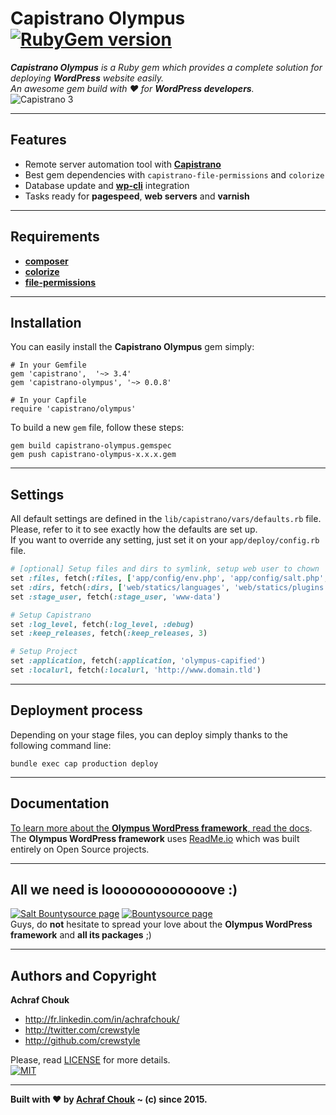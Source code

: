 # Capistrano Olympus [![RubyGem version](https://img.shields.io/gem/v/capistrano-olympus.svg?style=flat-square)](https://rubygems.org/gems/capistrano-olympus)  

_**Capistrano Olympus** is a Ruby gem which provides a complete solution for deploying **WordPress** website easily.  
An awesome gem build with ♥ for **WordPress developers**._  
![Capistrano 3](https://img.shields.io/badge/Capistrano-3-52C1DB.svg?style=flat-square)  

---

## Features

+ Remote server automation tool with [**Capistrano**](http://capistranorb.com/)
+ Best gem dependencies with `capistrano-file-permissions` and `colorize`
+ Database update and [**wp-cli**](https://wp-cli.org/) integration
+ Tasks ready for **pagespeed**, **web servers** and **varnish**

---

## Requirements

+ [**composer**](https://github.com/capistrano/composer)
+ [**colorize**](https://github.com/fazibear/colorize)
+ [**file-permissions**](https://github.com/capistrano/file-permissions)

---

## Installation

You can easily install the **Capistrano Olympus** gem simply:

```
# In your Gemfile
gem 'capistrano',  '~> 3.4'
gem 'capistrano-olympus', '~> 0.0.8'
```

```
# In your Capfile
require 'capistrano/olympus'
```

To build a new `gem` file, follow these steps:

```
gem build capistrano-olympus.gemspec
gem push capistrano-olympus-x.x.x.gem
```

---

## Settings

All default settings are defined in the `lib/capistrano/vars/defaults.rb` file. Please, refer to it to see exactly how the defaults are set up.  
If you want to override any setting, just set it on your `app/deploy/config.rb` file.

```ruby
# [optional] Setup files and dirs to symlink, setup web user to chown
set :files, fetch(:files, ['app/config/env.php', 'app/config/salt.php', 'web/.htaccess', 'web/robots.txt'])
set :dirs, fetch(:dirs, ['web/statics/languages', 'web/statics/plugins', 'web/statics/uploads'])
set :stage_user, fetch(:stage_user, 'www-data')

# Setup Capistrano
set :log_level, fetch(:log_level, :debug)
set :keep_releases, fetch(:keep_releases, 3)

# Setup Project
set :application, fetch(:application, 'olympus-capified')
set :localurl, fetch(:localurl, 'http://www.domain.tld')
```

---

## Deployment process

Depending on your stage files, you can deploy simply thanks to the following command line:

```
bundle exec cap production deploy
```

---

## Documentation

[To learn more about the **Olympus WordPress framework**, read the docs](https://olympus.readme.io/).  
The **Olympus WordPress framework** uses [ReadMe.io](https://readme.io) which was built entirely on Open Source projects.

---

## All we need is looooooooooooove :)

[![Salt Bountysource page](https://img.shields.io/badge/Salt%20Bountysource-♥-brightgreen.svg?style=flat-square)](https://salt.bountysource.com/teams/olympus) [![Bountysource page](https://img.shields.io/badge/Bountysource-♥-brightgreen.svg?style=flat-square)](https://www.bountysource.com/teams/olympus)  
Guys, do **not** hesitate to spread your love about the **Olympus WordPress framework** and **all its packages** ;)

---

## Authors and Copyright

**Achraf Chouk**

+ http://fr.linkedin.com/in/achrafchouk/
+ http://twitter.com/crewstyle
+ http://github.com/crewstyle

Please, read [LICENSE](https://github.com/GetOlympus/capistrano-olympus/blob/master/LICENSE "LICENSE") for more details.  
[![MIT](https://img.shields.io/badge/license-MIT_License-blue.svg?style=flat-square)](http://opensource.org/licenses/MIT "MIT")  

---

**Built with ♥ by [Achraf Chouk](http://github.com/crewstyle "Achraf Chouk") ~ (c) since 2015.**
